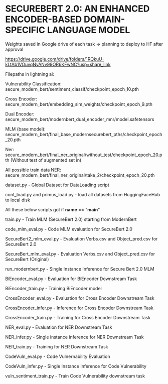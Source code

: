 # SECUREBERT 2.0: AN ENHANCED ENCODER-BASED DOMAIN-SPECIFIC LANGUAGE MODEL

Weights saved in Google drive of each task -> planning to deploy to HF after approval

https://drive.google.com/drive/folders/1RQkuU-kLtAb1VOuvqNvANv99OR6KFwNC?usp=share_link

Filepaths in lightning ai:

Vulnerability Classification: secure_modern_bert/sentiment_classif/checkpoint_epoch_10.pth

Cross Encoder: secure_modern_bert/embedding_sim_weights/checkpoint_epoch_9.pth

Dual Encoder: secure_modern_bert/modernbert_dual_encoder_mnr/model.safetensors

MLM (base model): secure_modern_bert/final_base_modernsecurebert_pths/checkpoint_epoch_20.pth

Ner: secure_modern_bert/final_ner_original/without_test/checkpoint_epoch_20.pth (Without test of augmented set in)

All possible train data NER: secure_modern_bert/final_ner_original/take_2/checkpoint_epoch_20.pth

dataset.py - Global Dataset for DataLoading script

cont_load.py and primus_load.py - load all datasets from HuggingFaceHub to local disk

All these below scripts got if __name__ == "__main__"

train.py - Train MLM (SecureBert 2.0) starting from ModernBert

code_mlm_eval.py - Code MLM evaluation for SecureBert 2.0

SecureBert2_mlm_eval.py - Evaluation Verbs.csv and Object_pred.csv for SecureBert 2.0

SecureBert_mlm_eval.py - Evaluation Verbs.csv and Object_pred.csv for SecureBert (Original)

run_modernbert.py - Single Instance Inference for Secure Bert 2.0 MLM

BiEncoder_eval.py - Evaluation for BiEncoder Downstream Task

BiEncoder_train.py - Training BiEncoder model

CrossEncoder_eval.py - Evaluation for Cross Encoder Downstream Task

CrossEncoder_infer.py - Inference for Cross Encoder Downstream Task

CrossEncoder_train.py - Training for Cross Encoder Downstream Task

NER_eval.py - Evaluation for NER Downstream Task

NER_infer.py - Single instance inference for NER Downstream Task

NER_train.py - Training for NER Downstream Task

CodeVuln_eval.py - Code Vulnernability Evaluation

CodeVuln_infer.py - Single Instance Inference for Code Vulnerability

vuln_sentiment_train.py - Train Code Vulnerability downstream task






